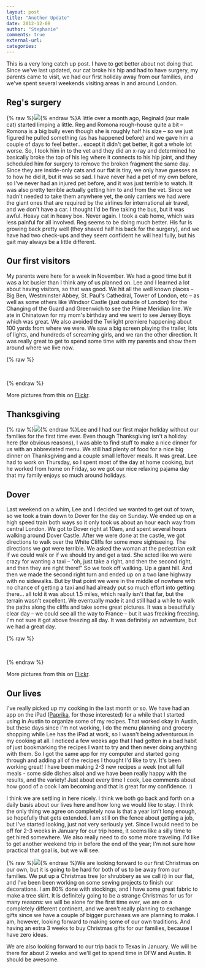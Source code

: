 ```yaml
---
layout: post
title: "Another Update"
date: 2012-12-08
author: "Stephanie"
comments: true
external-url: 
categories: 
---
```


This is a very long catch up post. I have to get better about not doing that. Since we've last updated, our cat broke his hip and had to have surgery, my parents came to visit, we had our first holiday away from our families, and we've spent several weekends visiting areas in and around London.

## Reg's surgery

{% raw %}<a class="fancybox" href="/images/blog/2012-12-08-another-update/IMG_9883.jpg"><img src="/images/blog/2012-12-08-another-update/thumbnails/IMG_9883.jpg" class="right"/></a>{% endraw %}A little over a month ago, Reginald (our male cat) started limping a little. Reg and Romona rough-house quite a bit – Romona is a big bully even though she is roughly half his size – so we just figured he pulled something (as has happened before) and we gave him a couple of days to feel better... except it didn't get better, it got a whole lot worse. So, I took him in to the vet and they did an x-ray and determined he basically broke the top of his leg where it connects to his hip joint, and they scheduled him for surgery to remove the broken fragment the same day. Since they are inside-only cats and our flat is tiny, we only have guesses as to how he did it, but it was so sad. I have never had a pet of my own before, so I've never had an injured pet before, and it was just terrible to watch. It was also pretty terrible actually getting him to and from the vet. Since we hadn't needed to take them anywhere yet, the only carriers we had were the giant ones that are required by the airlines for international air travel, and we don't have a car. I thought I'd be fine taking the bus, but it was awful. Heavy cat in heavy box. Never again. I took a cab home, which was less painful for all involved. Reg seems to be doing much better. His fur is growing back pretty well (they shaved half his back for the surgery), and we have had two check-ups and they seem confident he will heal fully, but his gait may always be a little different. 

## Our first visitors

My parents were here for a week in November. We had a good time but it was a lot busier than I think any of us planned on. Lee and I learned a lot about having visitors, so that was good. We hit all the well known places – Big Ben, Westminster Abbey, St. Paul's Cathedral, Tower of London, etc – as well as some others like Windsor Castle (just outside of London) for the Changing of the Guard and Greenwich to see the Prime Meridian line. We ate in Chinatown for my mom's birthday and we went to see Jersey Boys which was great. We also avoided the Twilight premiere happening about 100 yards from where we were. We saw a big screen playing the trailer, lots of lights, and hundreds of screaming girls, and we ran the other direction. It was really great to get to spend some time with my parents and show them around where we live now.

{% raw %}
<p class="fancybox-group">
    <a class="fancybox" rel="anotherupdate-welchvisit" href="/images/blog/2012-12-08-another-update/IMG_3273.jpg"><img src="/images/blog/2012-12-08-another-update/thumbnails/IMG_3273.jpg" alt=""/></a>
    <a class="fancybox" rel="anotherupdate-welchvisit" href="/images/blog/2012-12-08-another-update/IMG_3314.jpg"><img src="/images/blog/2012-12-08-another-update/thumbnails/IMG_3314.jpg" alt=""/></a>
    <a class="fancybox" rel="anotherupdate-welchvisit" href="/images/blog/2012-12-08-another-update/IMG_3321.jpg"><img src="/images/blog/2012-12-08-another-update/thumbnails/IMG_3321.jpg" alt=""/></a>
    <a class="fancybox" rel="anotherupdate-welchvisit" href="/images/blog/2012-12-08-another-update/IMG_9681.jpg"><img src="/images/blog/2012-12-08-another-update/thumbnails/IMG_9681.jpg" alt=""/></a>
    <a class="fancybox" rel="anotherupdate-welchvisit" href="/images/blog/2012-12-08-another-update/IMG_9734.jpg"><img src="/images/blog/2012-12-08-another-update/thumbnails/IMG_9734.jpg" alt=""/></a>
    <a class="fancybox" rel="anotherupdate-welchvisit" href="/images/blog/2012-12-08-another-update/IMG_9757.jpg"><img src="/images/blog/2012-12-08-another-update/thumbnails/IMG_9757.jpg" alt=""/></a>
    <a class="fancybox" rel="anotherupdate-welchvisit" href="/images/blog/2012-12-08-another-update/IMG_3375.jpg"><img src="/images/blog/2012-12-08-another-update/thumbnails/IMG_3375.jpg" alt=""/></a>
    <a class="fancybox" rel="anotherupdate-welchvisit" href="/images/blog/2012-12-08-another-update/IMG_9837.jpg"><img src="/images/blog/2012-12-08-another-update/thumbnails/IMG_9837.jpg" alt=""/></a>
</p>
{% endraw %}

More pictures from this on [Flickr][1].

## Thanksgiving

{% raw %}<a class="fancybox" href="/images/blog/2012-12-08-another-update/IMG_9899.jpg"><img src="/images/blog/2012-12-08-another-update/thumbnails/IMG_9899.jpg" class="right"/></a>{% endraw %}Lee and I had our first major holiday without our families for the first time ever. Even though Thanksgiving isn't a holiday here (for obvious reasons), I was able to find stuff to make a nice dinner for us with an abbreviated menu. We still had plenty of food for a nice big dinner on Thanksgiving and a couple small leftover meals. It was great. Lee had to work on Thursday, so I spent most of the day at home cooking, but he worked from home on Friday, so we got our nice relaxing pajama day that my family enjoys so much around holidays.

## Dover

Last weekend on a whim, Lee and I decided we wanted to get out of town, so we took a train down to Dover for the day on Sunday. We ended up on a high speed train both ways so it only took us about an hour each way from central London. We got to Dover right at 10am, and spent several hours walking around Dover Castle. After we were done at the castle, we got directions to walk over the White Cliffs for some more sightseeing. The directions we got were terrible. We asked the woman at the pedestrian exit if we could walk or if we should try and get a taxi. She acted like we were crazy for wanting a taxi – "oh, just take a right, and then the second right, and then they are right there!" So we took off walking. Up a giant hill. And then we made the second right turn and ended up on a two lane highway with no sidewalks. But by that point we were in the middle of nowhere with no chance of getting a taxi and had already put so much effort into getting there... all told it was about 1.5 miles, which really isn't that far, but the terrain wasn't excellent. We eventually made it and still had a while to walk the paths along the cliffs and take some great pictures. It was a beautifully clear day – we could see all the way to France – but it was freaking freezing. I'm not sure it got above freezing all day. It was definitely an adventure, but we had a great day.

{% raw %}
<p class="fancybox-group">
    <a class="fancybox" rel="anotherupdate-dover" href="/images/blog/2012-12-08-another-update/IMG_0019.jpg"><img src="/images/blog/2012-12-08-another-update/thumbnails/IMG_0019.jpg" alt=""/></a>
    <a class="fancybox" rel="anotherupdate-dover" href="/images/blog/2012-12-08-another-update/IMG_9917.jpg"><img src="/images/blog/2012-12-08-another-update/thumbnails/IMG_9917.jpg" alt=""/></a>
    <a class="fancybox" rel="anotherupdate-dover" href="/images/blog/2012-12-08-another-update/IMG_0012.jpg"><img src="/images/blog/2012-12-08-another-update/thumbnails/IMG_0012.jpg" alt=""/></a>
    <a class="fancybox" rel="anotherupdate-dover" href="/images/blog/2012-12-08-another-update/IMG_9947.jpg"><img src="/images/blog/2012-12-08-another-update/thumbnails/IMG_9947.jpg" alt=""/></a>
    <a class="fancybox" rel="anotherupdate-dover" href="/images/blog/2012-12-08-another-update/IMG_0055.jpg"><img src="/images/blog/2012-12-08-another-update/thumbnails/IMG_0055.jpg" alt=""/></a>
    <a class="fancybox" rel="anotherupdate-dover" href="/images/blog/2012-12-08-another-update/IMG_3545.jpg"><img src="/images/blog/2012-12-08-another-update/thumbnails/IMG_3545.jpg" alt=""/></a>
    <a class="fancybox" rel="anotherupdate-dover" href="/images/blog/2012-12-08-another-update/IMG_0135.jpg"><img src="/images/blog/2012-12-08-another-update/thumbnails/IMG_0135.jpg" alt=""/></a>
    <a class="fancybox" rel="anotherupdate-dover" href="/images/blog/2012-12-08-another-update/IMG_0137.jpg"><img src="/images/blog/2012-12-08-another-update/thumbnails/IMG_0137.jpg" alt=""/></a>
</p>
{% endraw %}

More pictures from this on [Flickr][2].

## Our lives

I've really picked up my cooking in the last month or so. We have had an app on the iPad ([Paprika][3], for those interested) for a while that I started using in Austin to organize some of my recipes. That worked okay in Austin, but these days since I'm not working, I do the menu planning and grocery shopping while Lee has the iPad at work, so I wasn't being adventurous in my cooking at all. I noticed a few weeks ago that I had gotten in a bad habit of just bookmarking the recipes I want to try and then never doing anything with them. So I got the same app for my computer and started going through and adding all of the recipes I thought I'd like to try. It's been working great! I have been making 2-3 new recipes a week (not all full meals - some side dishes also) and we have been really happy with the results, and the variety! Just about every time I cook, Lee comments about how good of a cook I am becoming and that is great for my confidence. :)

I think we are settling in here nicely. I think we both go back and forth on a daily basis about our lives here and how long we would like to stay. I think the only thing we agree on completely now is that a year isn't long enough, so hopefully that gets extended. I am still on the fence about getting a job, but I've started looking, just not very seriously yet. Since I would need to be off for 2-3 weeks in January for our trip home, it seems like a silly time to get hired somewhere. We also really need to do some more traveling. I'd like to get another weekend trip in before the end of the year; I'm not sure how practical that goal is, but we will see. 

{% raw %}<a class="fancybox" href="/images/blog/2012-12-08-another-update/5bc746ce3bf311e29b3722000a1fa50e_7.jpg"><img src="/images/blog/2012-12-08-another-update/thumbnails/5bc746ce3bf311e29b3722000a1fa50e_7.jpg" class="right"/></a>{% endraw %}We are looking forward to our first Christmas on our own, but it is going to be hard for both of us to be away from our families. We put up a Christmas tree (or shrubbery as we call it) in our flat, and I've been been working on some sewing projects to finish our decorations. I am 80% done with stockings, and I have some great fabric to make a tree skirt. It is definitely going to be a strange Christmas for us for many reasons: we will be alone for the first time ever, we are on a completely different continent, and we aren't really planning to exchange gifts since we have a couple of bigger purchases we are planning to make. I am, however, looking forward to making some of our own traditions. And having an extra 3 weeks to buy Christmas gifts for our families, because I have zero ideas.

We are also looking forward to our trip back to Texas in January. We will be there for about 2 weeks and we'll get to spend time in DFW and Austin. It should be awesome.

[1]: http://www.flickr.com/photos/jlgoolsbee/sets/72157632037103020/
[2]: http://www.flickr.com/photos/jlgoolsbee/sets/72157632188312983/
[3]: http://www.paprikaapp.com